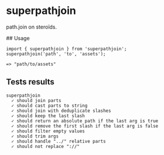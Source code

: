 # superpathjoin

path.join on steroïds.

## Usage

```
import { superpathjoin } from 'superpathjoin';
superpathjoin('path', 'to', 'assets');

=> "path/to/assets"
```

## Tests results

```
superpathjoin
  ✓ should join parts
  ✓ should cast parts to string
  ✓ should join with deduplicate slashes
  ✓ should keep the last slash
  ✓ should return an absolute path if the last arg is true
  ✓ should remove the first slash if the last arg is false
  ✓ should filter empty values
  ✓ should trim args
  ✓ should handle "../" relative parts
  ✓ should not replace "://"
```


